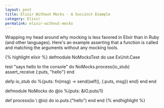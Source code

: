 ```yaml
---
layout: post
title: Elixir Without Mocks - A Succinct Example
category: Elixir
permalink: elixir-without-mocks
---
```

Wrapping my head around why mocking is less favored in Elixir than in Ruby (and other languages).
Here's an example asserting that a function is called and matching the arguments without any mocking tools.

{% highlight elixir %}
defmodule NoMocksTest do
  use ExUnit.Case

  test "says hello to the console" do
    NoMocks.process(io_stub)
    assert_receive {:puts, "hello"}
  end

  defp io_stub do
    %{puts: fn(msg) -> send(self(), {:puts, msg}) end}
  end
end

defmodule NoMocks do
  @io %{puts: &IO.puts/1}

  def process(io \\ @io) do
    io.puts.("hello")
  end
end
{% endhighlight %}
